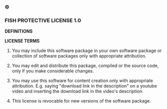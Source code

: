### © <license owner> <year>

### FISH PROTECTIVE LICENSE 1.0

**DEFINITIONS**

**LICENSE TERMS**
1. You may include this software package in your own software package or collection of software packages only with appropriate attribution.

2. You may edit and distribute this package, compiled or the source code, only if you make considerable changes.

3. You may use this software for content creation only with appropriate attribution. E.g. saying "download link in the description" on a youtube video and inserting the download link in the video's description.

4. This license is revocable for new versions of the software package.
